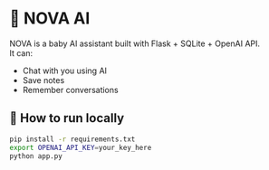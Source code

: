# 🌟 NOVA AI

NOVA is a baby AI assistant built with Flask + SQLite + OpenAI API.  
It can:
- Chat with you using AI
- Save notes
- Remember conversations

## 🚀 How to run locally
```bash
pip install -r requirements.txt
export OPENAI_API_KEY=your_key_here
python app.py
